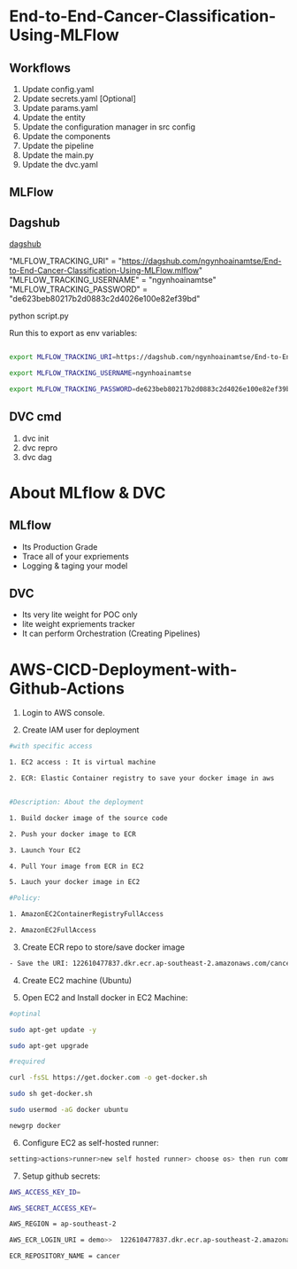 # End-to-End-Cancer-Classification-Using-MLFlow

## Workflows

1. Update config.yaml
2. Update secrets.yaml [Optional]
3. Update params.yaml
4. Update the entity
5. Update the configuration manager in src config
6. Update the components
7. Update the pipeline
8. Update the main.py
9. Update the dvc.yaml

## MLFlow
## Dagshub 
[dagshub](https://dagshub.com)

"MLFLOW_TRACKING_URI" = "https://dagshub.com/ngynhoainamtse/End-to-End-Cancer-Classification-Using-MLFlow.mlflow"
"MLFLOW_TRACKING_USERNAME" = "ngynhoainamtse"
"MLFLOW_TRACKING_PASSWORD" = "de623beb80217b2d0883c2d4026e100e82ef39bd"

python script.py

Run this to export as env variables:

```bash

export MLFLOW_TRACKING_URI=https://dagshub.com/ngynhoainamtse/End-to-End-Cancer-Classification-Using-MLFlow.mlflow

export MLFLOW_TRACKING_USERNAME=ngynhoainamtse 

export MLFLOW_TRACKING_PASSWORD=de623beb80217b2d0883c2d4026e100e82ef39bd

```

## DVC cmd

1. dvc init
2. dvc repro
3. dvc dag

# About MLflow & DVC

## MLflow

* Its Production Grade
* Trace all of your expriements
* Logging & taging your model

## DVC

* Its very lite weight for POC only
* lite weight expriements tracker
* It can perform Orchestration (Creating Pipelines)

# AWS-CICD-Deployment-with-Github-Actions

1. Login to AWS console.

2. Create IAM user for deployment

```bash
#with specific access

1. EC2 access : It is virtual machine

2. ECR: Elastic Container registry to save your docker image in aws


#Description: About the deployment

1. Build docker image of the source code

2. Push your docker image to ECR

3. Launch Your EC2 

4. Pull Your image from ECR in EC2

5. Lauch your docker image in EC2

#Policy:

1. AmazonEC2ContainerRegistryFullAccess

2. AmazonEC2FullAccess
```

3. Create ECR repo to store/save docker image

```bash
- Save the URI: 122610477837.dkr.ecr.ap-southeast-2.amazonaws.com/cancer
```

4. Create EC2 machine (Ubuntu)

5. Open EC2 and Install docker in EC2 Machine:

```bash
#optinal

sudo apt-get update -y

sudo apt-get upgrade

#required

curl -fsSL https://get.docker.com -o get-docker.sh

sudo sh get-docker.sh

sudo usermod -aG docker ubuntu

newgrp docker
```

6. Configure EC2 as self-hosted runner:

```bash
setting>actions>runner>new self hosted runner> choose os> then run command one by one
```

7. Setup github secrets:

```bash
AWS_ACCESS_KEY_ID=

AWS_SECRET_ACCESS_KEY=

AWS_REGION = ap-southeast-2

AWS_ECR_LOGIN_URI = demo>>  122610477837.dkr.ecr.ap-southeast-2.amazonaws.com

ECR_REPOSITORY_NAME = cancer
```